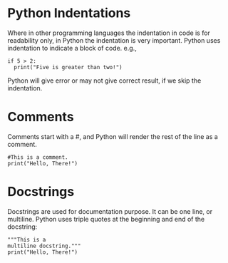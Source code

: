 # Python Indentations
Where in other programming languages the indentation in code is for readability only, in Python the indentation is very important.
Python uses indentation to indicate a block of code. e.g.,
~~~
if 5 > 2:
  print("Five is greater than two!")
~~~
  
Python will give error or may not give correct result, if we skip the indentation.

# Comments
Comments start with a #, and Python will render the rest of the line as a comment.
~~~
#This is a comment.
print("Hello, There!")
~~~

# Docstrings
Docstrings are used for documentation purpose. It can be one line, or multiline. Python uses triple quotes at the beginning and end of the docstring:
~~~
"""This is a 
multiline docstring."""
print("Hello, There!")
~~~